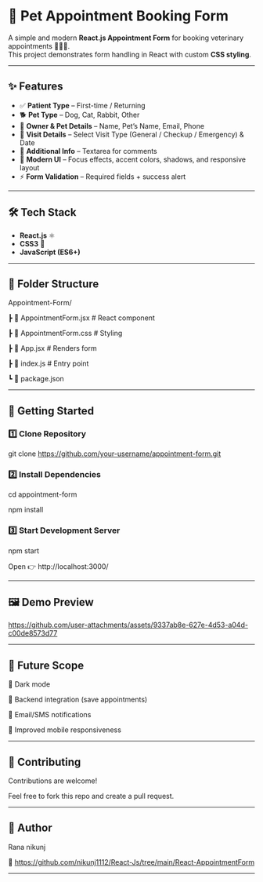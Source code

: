 # 🐾 Pet Appointment Booking Form

A simple and modern **React.js Appointment Form** for booking veterinary appointments 🐶🐱🐰.  
This project demonstrates form handling in React with custom **CSS styling**.  

---

## ✨ Features

- ✅ **Patient Type** – First-time / Returning  
- 🐕 **Pet Type** – Dog, Cat, Rabbit, Other  
- 👤 **Owner & Pet Details** – Name, Pet’s Name, Email, Phone  
- 📅 **Visit Details** – Select Visit Type (General / Checkup / Emergency) & Date  
- 📝 **Additional Info** – Textarea for comments  
- 🎨 **Modern UI** – Focus effects, accent colors, shadows, and responsive layout  
- ⚡ **Form Validation** – Required fields + success alert  

---

## 🛠 Tech Stack

- **React.js** ⚛️  
- **CSS3** 🎨  
- **JavaScript (ES6+)**  

---

## 📂 Folder Structure

Appointment-Form/

┣ 📜 AppointmentForm.jsx # React component

┣ 📜 AppointmentForm.css # Styling

┣ 📜 App.jsx # Renders form

┣ 📜 index.js # Entry point

┗ 📜 package.json


---


## 🚀 Getting Started

### 1️⃣ Clone Repository  

git clone https://github.com/your-username/appointment-form.git

### 2️⃣ Install Dependencies

cd appointment-form

npm install

### 3️⃣ Start Development Server

npm start

Open 👉 http://localhost:3000/


---



## 🖼️ Demo Preview


https://github.com/user-attachments/assets/9337ab8e-627e-4d53-a04d-c00de8573d77


---

## 🔮 Future Scope

🌙 Dark mode

📧 Backend integration (save appointments)

🔔 Email/SMS notifications

📱 Improved mobile responsiveness


---


## 🤝 Contributing

Contributions are welcome!

Feel free to fork this repo and create a pull request.


---

## 👤 Author

Rana nikunj

🔗 https://github.com/nikunj1112/React-Js/tree/main/React-AppointmentForm


---
